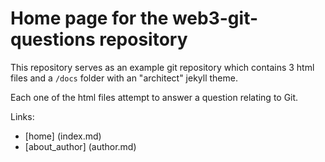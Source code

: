 # Home page for the web3-git-questions repository

This repository serves as an example git repository which contains 3 html files and a `/docs` folder with an "architect"
jekyll theme.
 
Each one of the html files attempt to answer a question relating to Git.

Links:
- [home] (index.md)
- [about_author] (author.md)